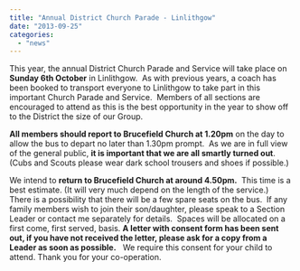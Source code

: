 ```yaml
---
title: "Annual District Church Parade - Linlithgow"
date: "2013-09-25"
categories: 
  - "news"
---
```


This year, the annual District Church Parade and Service will take place on **Sunday 6th October** in Linlithgow.  As with previous years, a coach has been booked to transport everyone to Linlithgow to take part in this important Church Parade and Service.  Members of all sections are encouraged to attend as this is the best opportunity in the year to show off to the District the size of our Group.

**All members should report to Brucefield Church at 1.20pm** on the day to allow the bus to depart no later than 1.30pm prompt.  As we are in full view of the general public, **it is important that we are all smartly turned out**. (Cubs and Scouts please wear dark school trousers and shoes if possible.)

We intend to **return to Brucefield Church at around 4.50pm.**  This time is a best estimate. (It will very much depend on the length of the service.)  There is a possibility that there will be a few spare seats on the bus.  If any family members wish to join their son/daughter, please speak to a Section Leader or contact me separately for details.  Spaces will be allocated on a first come, first served, basis. **A letter with consent form has been sent out, if you have not received the letter, please ask for a copy from a Leader as soon as possible.**   We require this consent for your child to attend. Thank you for your co-operation.
